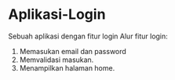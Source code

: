 # Aplikasi-Login
Sebuah aplikasi dengan fitur login
Alur fitur login:
1. Memasukan email dan password
2. Memvalidasi masukan.
3. Menampilkan halaman home.

